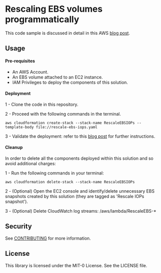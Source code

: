 # Rescaling EBS volumes programmatically

This code sample is discussed in detail in this AWS [blog post](https://aws.amazon.com/es/blogs/aws-spanish/).

## Usage

#### Pre-requisites

- An AWS Account.
- An EBS volume attached to an EC2 instance.
- IAM Privileges to deploy the components of this solution.

#### Deployment

1 - Clone the code in this repository.

2 - Proceed with the following commands in the terminal.

```
aws cloudformation create-stack --stack-name RescaleEBSIOPs --template-body file://rescale-ebs-iops.yaml
```

3 - Validate the deployment: refer to this [blog post](https://aws.amazon.com/es/blogs/aws-spanish/) for further instructions.

#### Cleanup

In order to delete all the components deployed within this solution and so avoid additional charges:

1 - Run the following commands in your terminal:

```
aws cloudformation delete-stack --stack-name RescaleEBSIOPs
```

2 - (Optional) Open the EC2 console and identify/delete unnecessary EBS snapshots created by this solution (they are tagged as 'Rescale IOPs snapshot').

3 - (Optional) Delete CloudWatch log streams: /aws/lambda/RescaleEBS-\*

## Security

See [CONTRIBUTING](CONTRIBUTING.md#security-issue-notifications) for more information.

## License

This library is licensed under the MIT-0 License. See the LICENSE file.

